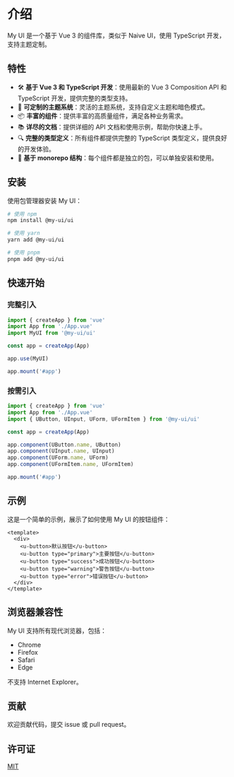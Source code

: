 # 介绍

My UI 是一个基于 Vue 3 的组件库，类似于 Naive UI，使用 TypeScript 开发，支持主题定制。

## 特性

- 🛠️ **基于 Vue 3 和 TypeScript 开发**：使用最新的 Vue 3 Composition API 和 TypeScript 开发，提供完整的类型支持。
- 🎨 **可定制的主题系统**：灵活的主题系统，支持自定义主题和暗色模式。
- 📦 **丰富的组件**：提供丰富的高质量组件，满足各种业务需求。
- 📚 **详尽的文档**：提供详细的 API 文档和使用示例，帮助你快速上手。
- 🔍 **完整的类型定义**：所有组件都提供完整的 TypeScript 类型定义，提供良好的开发体验。
- 🧩 **基于 monorepo 结构**：每个组件都是独立的包，可以单独安装和使用。

## 安装

使用包管理器安装 My UI：

```bash
# 使用 npm
npm install @my-ui/ui

# 使用 yarn
yarn add @my-ui/ui

# 使用 pnpm
pnpm add @my-ui/ui
```

## 快速开始

### 完整引入

```js
import { createApp } from 'vue'
import App from './App.vue'
import MyUI from '@my-ui/ui'

const app = createApp(App)

app.use(MyUI)

app.mount('#app')
```

### 按需引入

```js
import { createApp } from 'vue'
import App from './App.vue'
import { UButton, UInput, UForm, UFormItem } from '@my-ui/ui'

const app = createApp(App)

app.component(UButton.name, UButton)
app.component(UInput.name, UInput)
app.component(UForm.name, UForm)
app.component(UFormItem.name, UFormItem)

app.mount('#app')
```

## 示例

这是一个简单的示例，展示了如何使用 My UI 的按钮组件：

```vue
<template>
  <div>
    <u-button>默认按钮</u-button>
    <u-button type="primary">主要按钮</u-button>
    <u-button type="success">成功按钮</u-button>
    <u-button type="warning">警告按钮</u-button>
    <u-button type="error">错误按钮</u-button>
  </div>
</template>
```

## 浏览器兼容性

My UI 支持所有现代浏览器，包括：

- Chrome
- Firefox
- Safari
- Edge

不支持 Internet Explorer。

## 贡献

欢迎贡献代码，提交 issue 或 pull request。

## 许可证

[MIT](https://github.com/yourusername/my-ui/blob/main/LICENSE)
